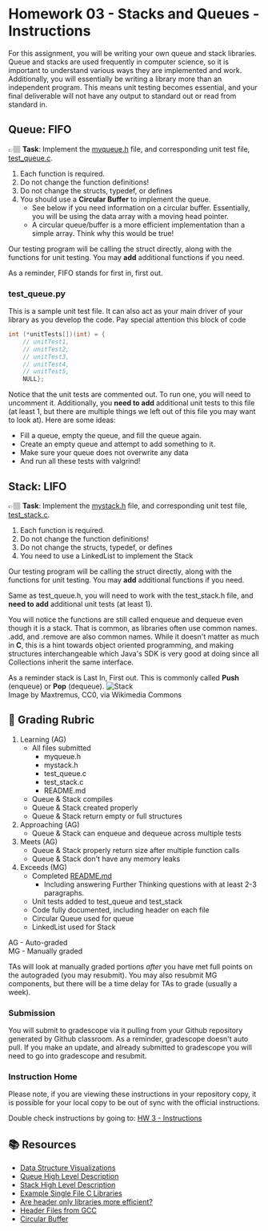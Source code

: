 # Homework 03 - Stacks and Queues - Instructions

For this assignment, you will be writing your own queue and stack libraries. Queue and stacks are used frequently in computer science, so it is important to understand various ways they are implemented and work. Additionally, you will essentially
be writing a library more than an independent program. This means unit testing becomes essential, and your
final deliverable will not have any output to standard out or read from standard in. 


## Queue: FIFO

👉🏽 **Task**: Implement the [myqueue.h] file, and corresponding unit test file, [test_queue.c]. 

1. Each function is required.
2. Do not change the function definitions! 
3. Do not change the structs, typedef, or defines
4. You should use a **Circular Buffer** to implement the queue. 
   * See below if you need information on a circular buffer. Essentially, you will be using the data array with a moving head pointer.
   * A circular queue/buffer is a more efficient  implementation than a simple array. Think why this would be true! 

Our testing program will be calling the struct directly, along with the functions for unit testing. You  may **add** additional functions if you need.  

As a reminder, FIFO stands for first in, first out. 

### test_queue.py
This is a sample unit test file. It can also act as your main driver of your library as you develop the code.  Pay special attention this block of code
```c
int (*unitTests[])(int) = {
    // unitTest1,
    // unitTest2,
    // unitTest3,
    // unitTest4,
    // unitTest5,
    NULL};
```
Notice that the unit tests are commented out. To run one, you will need to uncomment it. Additionally, you **need to add** additional unit tests to this file (at least 1, but there are multiple things we left out of this file you may want to look at). Here are some ideas:
* Fill a queue, empty the queue, and fill the queue again.
* Create an empty queue and attempt to add something to it.
* Make sure your queue does not overwrite any data
* And run all these tests with valgrind!

## Stack: LIFO

👉🏽 **Task**: Implement the [mystack.h] file, and corresponding unit test file, [test_stack.c]. 

1. Each function is required.
2. Do not change the function definitions! 
3. Do not change the structs, typedef, or defines
4. You need to use a LinkedList to implement the Stack


Our testing program will be calling the struct directly, along with the functions for unit testing. You  may **add** additional functions if you need.  

Same as test_queue.h, you will need to work with the test_stack.h file, and **need to add** additional unit tests (at least 1).

You will notice the functions are still called enqueue and dequeue even though it is a stack. That is common, as libraries often use common names. .add, and .remove are also common names. While it doesn't matter as much in **C**, this is a hint towards object oriented programming, and making structures interchangeable which Java's SDK is very good at doing since all Collections inherit the same interface. 


As a reminder stack is Last In, First out.  This is commonly called **Push** (enqueue) or **Pop** (dequeue).
![Stack]  
Image by Maxtremus, CC0, via Wikimedia Commons


## 📝 Grading Rubric


1. Learning (AG)
   * All files submitted
     * myqueue.h
     * mystack.h
     * test_queue.c
     * test_stack.c
     * README.md
   * Queue & Stack compiles
   * Queue & Stack created properly
   * Queue & Stack return empty or full structures
2. Approaching  (AG)
   * Queue & Stack can enqueue and dequeue across multiple tests
3. Meets  (AG)
   * Queue & Stack properly return size after multiple function calls
   * Queue & Stack don't have any memory leaks
4. Exceeds  (MG)
   * Completed [README.md]
     * Including answering Further Thinking questions with at least 2-3 paragraphs.
   * Unit tests added to test_queue and test_stack
   * Code fully documented, including header on each file
   * Circular Queue used for queue
   * LinkedList used for Stack


AG - Auto-graded  
MG - Manually graded

TAs will look at manually graded portions *after* you have met full points on the autograded (you may resubmit). You may also resubmit MG components, but there will be a time delay for TAs to grade (usually a week).

### Submission
You will submit to gradescope via it pulling from your Github repository generated by Github classroom. As a reminder,
gradescope doesn't auto pull. If you make an update, and already submitted to gradescope you will need to go into gradescope and resubmit. 


### Instruction Home
Please note, if you are viewing these instructions in your repository copy, it is possible for your local copy to be out of sync with the official instructions. 

Double check instructions by going to: [HW 3 - Instructions]


## 📚 Resources

* [Data Structure Visualizations](https://www.cs.usfca.edu/~galles/visualization/Algorithms.html)
* [Queue High Level Description](https://en.wikipedia.org/wiki/Queue_(abstract_data_type))
* [Stack High Level Description](https://en.wikipedia.org/wiki/Stack_(abstract_data_type))
* [Example Single File C Libraries](https://github.com/nothings/single_file_libs)
* [Are header only libraries more efficient?](https://softwareengineering.stackexchange.com/questions/305618/are-header-only-libraries-more-efficient)
* [Header Files from GCC](https://gcc.gnu.org/onlinedocs/cpp/Header-Files.html)
* [Circular Buffer](https://en.wikipedia.org/wiki/Circular_buffer)

<!-- link definitions -->

[Stack]: https://upload.wikimedia.org/wikipedia/commons/b/b4/Lifo_stack.png
[myqueue.h]: ../myqueue.h
[test_queue.c]: ../test_queue.c
[mystack.h]: ../mystack.h
[test_stack.c]: ../test_stack.c
[README.md]: ../README.md
[HW 3 - Instructions]: https://github.com/Spring23-CS5008-BOS-Lionelle/hw03-stacks-queues/tree/main/instructions